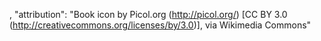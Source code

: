 ,
  "attribution": "Book icon by Picol.org (http://picol.org/) [CC BY 3.0 (http://creativecommons.org/licenses/by/3.0)], via Wikimedia Commons"
